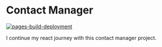 # Contact Manager

[![pages-build-deployment](https://github.com/sixtusagbo/contact_manager/actions/workflows/pages/pages-build-deployment/badge.svg)](https://github.com/sixtusagbo/contact_manager/actions/workflows/pages/pages-build-deployment)

I continue my react journey with this contact manager project.
